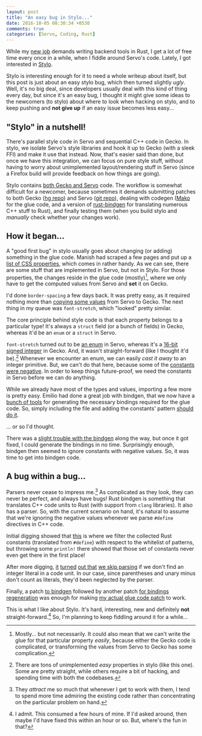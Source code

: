 ```yaml
---
layout: post
title: "An easy bug in Stylo..."
date: 2016-10-05 08:30:34 +0530
comments: true
categories: [Servo, Coding, Rust]
---
```


While my [new job]({{site.url}}/2016/07/12/new-job-new-field/) demands writing backend tools in Rust, I get a lot of free time every once in a while, when I fiddle around Servo's code. Lately, I got interested in [Stylo](https://wiki.mozilla.org/Stylo).

Stylo is interesting enough for it to need a whole writeup about itself, but this post is just about an easy stylo bug, which then turned slightly *ugly*. Well, it's no big deal, since developers usually deal with this kind of thing every day, but since it's an easy bug, I thought it might give some ideas to the newcomers (to stylo) about where to look when hacking on stylo, and to keep pushing and **not give up** if an easy issue becomes less easy...

<!-- more -->

## "Stylo" in a nutshell!

There's parallel style code in Servo and sequential C++ code in Gecko. In stylo, we isolate Servo's style libraries and hook it up to Gecko (with a sleek FFI) and make it use that instead. Now, that's easier said than done, but once we have this integration, we can focus on pure style stuff, without having to worry about unimplemented layout/rendering stuff in Servo (since a Firefox build will provide feedback on how things are going).

Stylo contains [both Gecko and Servo](https://hg.mozilla.org/incubator/stylo) code. The workflow is somewhat difficult for a newcomer, because sometimes it demands submitting patches to both Gecko ([hg repo](https://hg.mozilla.org/mozilla-central)) and Servo ([git repo](http://github.com/servo/servo/)), dealing with codegen ([Mako](http://www.makotemplates.org/) for the glue code, and a version of [rust-bindgen](https://github.com/servo/rust-bindgen) for translating numerous C++ stuff to Rust), and finally testing them (when you build stylo and *manually* check whether your changes work).

## How it began...

A "good first bug" in stylo usually goes about changing (or adding) something in the glue code. Manish had scraped a few pages and put up a [list of CSS properties](https://manishearth.github.io/css-properties-list/), which comes in rather handy. As we can see, there are some stuff that are implemented in Servo, but not in Stylo. For those properties, the changes reside in the glue code (mostly)[^1], where we only have to get the computed values from Servo and **set** it on Gecko.

I'd done `border-spacing` a few days back. It was pretty easy, as it required nothing more than [copying some values](https://github.com/servo/servo/pull/13450/files) from Servo to Gecko. The next thing in my queue was `font-stretch`, which "looked" pretty similar.

The core principle behind style code is that each property belongs to a particular type! It's always a `struct` field (or a bunch of fields) in Gecko, whereas it'd be an `enum` or a `struct` in Servo.

`font-stretch` turned out to be [an enum](http://doc.servo.org/style/properties/longhands/font_stretch/computed_value/enum.T.html) in Servo, whereas it's a [16-bit signed integer](https://dxr.mozilla.org/mozilla-central/rev/ea104eeb14cc54da9a06c3766da63f73117723a0/gfx/src/nsFont.h#78) in Gecko. And, it wasn't straight-forward (like I thought it'd be).[^2] Whenever we encounter an enum, we can easily *cast it away* to an integer primitive. But, we can't do that here, because some of the [constants were negative](https://dxr.mozilla.org/mozilla-central/rev/ea104eeb14cc54da9a06c3766da63f73117723a0/gfx/thebes/gfxFontConstants.h#24-27). In order to keep things future-proof, we need the constants in Servo before we can do anything.

While we already have most of the types and values, importing a few more is pretty easy. Emilio had done a great job with bindgen, that we now have a [bunch of tools](https://github.com/servo/servo/tree/7914f14caabaa557c9f88130443ab77162c7072b/components/style/binding_tools) for generating the necessary bindings required for the glue code. So, simply including the file and adding the constants' pattern [should do it](https://dxr.mozilla.org/servo/rev/1a28907a8f3792b92cfbba9505d345c5ae796535/components/style/binding_tools/regen.py#51,77).

... or so I'd thought.

There was a [slight trouble with the bindgen](https://github.com/servo/servo/issues/13540) along the way, but once it got fixed, I could generate the bindings in no time. Surprisingly enough, bindgen then seemed to ignore constants with negative values. So, it was time to get into bindgen code.

## A bug within a bug...

Parsers never cease to impress me.[^3] As complicated as they look, they can never be perfect, and always have bugs! Rust bindgen is something that translates C++ code units to Rust (with support from `clang` libraries). It also has a parser. So, with the current scenario on hand, it's natural to assume that we're ignoring the negative values whenever we parse `#define` directives in C++ code.

Initial digging showed that [this](https://github.com/servo/rust-bindgen/blob/cfdf15f5d04d4fbca3e7fcb46a1dd658ade973cd/src/codegen/mod.rs#L1706) is where we filter the collected Rust constants (translated from `#define`) with respect to the whitelist of patterns, but throwing some `println!` there showed that those set of constants never even get there in the first place!

After more digging, [it](https://github.com/servo/rust-bindgen/blob/cfdf15f5d04d4fbca3e7fcb46a1dd658ade973cd/src/lib.rs#L333) [turned](https://github.com/servo/rust-bindgen/blob/cfdf15f5d04d4fbca3e7fcb46a1dd658ade973cd/src/ir/item.rs#L406) [out that](https://github.com/servo/rust-bindgen/blob/cfdf15f5d04d4fbca3e7fcb46a1dd658ade973cd/src/ir/var.rs#L67) [we skip parsing](https://github.com/servo/rust-bindgen/blob/cfdf15f5d04d4fbca3e7fcb46a1dd658ade973cd/src/ir/var.rs#L149) if we don't find an integer literal in a code unit. In our case, since parentheses and unary minus don't count as literals, they'd been neglected by the parser.

Finally, a patch [to bindgen](https://github.com/servo/rust-bindgen/pull/74) followed by another patch [for bindings regeneration](https://github.com/servo/servo/pull/13566) was enough for making [my actual glue code patch](https://github.com/servo/servo/pull/13570) to work.

This is what I like about Stylo. It's hard, interesting, new and definitely **not** straight-forward.[^4] So, I'm planning to keep fiddling around it for a while...

[^1]: Mostly... but not necessarily. It could also mean that we can't write the glue for that particular property *easily*, because either the Gecko code is complicated, or transforming the values from Servo to Gecko has some complication.

[^2]: There are tons of unimplemented *easy* properties in stylo (like this one). Some are pretty straight, while others require a bit of hacking, and spending time with both the codebases.

[^3]: They *attract* me so much that whenever I get to work with them, I tend to spend more time admiring the existing code rather than concentrating on the particular problem on hand.

[^4]: I admit. This consumed a few hours of mine. If I'd asked around, then maybe I'd have fixed this within an hour or so. But, where's the fun in that?

